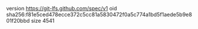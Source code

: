 version https://git-lfs.github.com/spec/v1
oid sha256:f81e5ced478ecce372c5cc81a5830472f0a5c774a1bd5f1aede5b9e801f20bbd
size 4541

